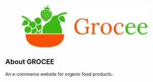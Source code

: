 <p align="center"><a href="https://github.com/anarch02" target="_blank"><img src="/grocee-front/assets/img/logo/nav-log.png" width="400" alt="GROCEE"></a></p>

## About GROCEE

An e-commerce website for organic food products.